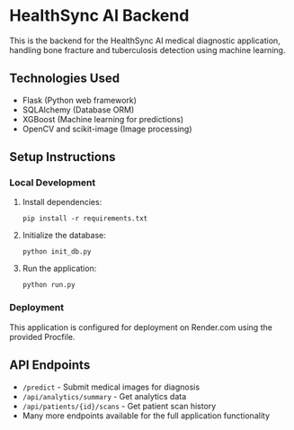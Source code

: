 # HealthSync AI Backend

This is the backend for the HealthSync AI medical diagnostic application, handling bone fracture and tuberculosis detection using machine learning.

## Technologies Used
- Flask (Python web framework)
- SQLAlchemy (Database ORM)
- XGBoost (Machine learning for predictions)
- OpenCV and scikit-image (Image processing)

## Setup Instructions

### Local Development
1. Install dependencies:
   ```
   pip install -r requirements.txt
   ```

2. Initialize the database:
   ```
   python init_db.py
   ```

3. Run the application:
   ```
   python run.py
   ```

### Deployment
This application is configured for deployment on Render.com using the provided Procfile.

## API Endpoints
- `/predict` - Submit medical images for diagnosis
- `/api/analytics/summary` - Get analytics data
- `/api/patients/{id}/scans` - Get patient scan history
- Many more endpoints available for the full application functionality 